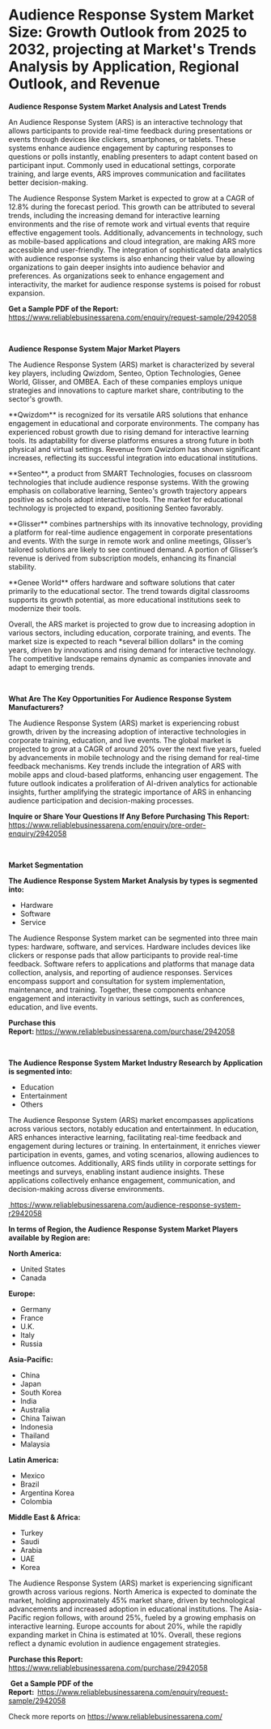 <p><h1>Audience Response System Market Size: Growth Outlook from 2025 to 2032, projecting at Market's Trends Analysis by Application, Regional Outlook, and Revenue</h1></p><p><strong>Audience Response System Market Analysis and Latest Trends</strong></p>
<p><p>An Audience Response System (ARS) is an interactive technology that allows participants to provide real-time feedback during presentations or events through devices like clickers, smartphones, or tablets. These systems enhance audience engagement by capturing responses to questions or polls instantly, enabling presenters to adapt content based on participant input. Commonly used in educational settings, corporate training, and large events, ARS improves communication and facilitates better decision-making.</p><p>The Audience Response System Market is expected to grow at a CAGR of 12.8% during the forecast period. This growth can be attributed to several trends, including the increasing demand for interactive learning environments and the rise of remote work and virtual events that require effective engagement tools. Additionally, advancements in technology, such as mobile-based applications and cloud integration, are making ARS more accessible and user-friendly. The integration of sophisticated data analytics with audience response systems is also enhancing their value by allowing organizations to gain deeper insights into audience behavior and preferences. As organizations seek to enhance engagement and interactivity, the market for audience response systems is poised for robust expansion.</p></p>
<p><strong>Get a Sample PDF of the Report:&nbsp;</strong> <a href="https://www.reliablebusinessarena.com/enquiry/request-sample/2942058?utm_campaign=3501&utm_medium=2&utm_source=Github&utm_content=ia&utm_term=15032025&utm_id=audience-response-system">https://www.reliablebusinessarena.com/enquiry/request-sample/2942058</a></p>
<p>&nbsp;</p>
<p><strong>Audience Response System Major Market Players</strong></p>
<p><p>The Audience Response System (ARS) market is characterized by several key players, including Qwizdom, Senteo, Option Technologies, Genee World, Glisser, and OMBEA. Each of these companies employs unique strategies and innovations to capture market share, contributing to the sector's growth.</p><p>**Qwizdom** is recognized for its versatile ARS solutions that enhance engagement in educational and corporate environments. The company has experienced robust growth due to rising demand for interactive learning tools. Its adaptability for diverse platforms ensures a strong future in both physical and virtual settings. Revenue from Qwizdom has shown significant increases, reflecting its successful integration into educational institutions.</p><p>**Senteo**, a product from SMART Technologies, focuses on classroom technologies that include audience response systems. With the growing emphasis on collaborative learning, Senteo's growth trajectory appears positive as schools adopt interactive tools. The market for educational technology is projected to expand, positioning Senteo favorably.</p><p>**Glisser** combines partnerships with its innovative technology, providing a platform for real-time audience engagement in corporate presentations and events. With the surge in remote work and online meetings, Glisser’s tailored solutions are likely to see continued demand. A portion of Glisser’s revenue is derived from subscription models, enhancing its financial stability.</p><p>**Genee World** offers hardware and software solutions that cater primarily to the educational sector. The trend towards digital classrooms supports its growth potential, as more educational institutions seek to modernize their tools.</p><p>Overall, the ARS market is projected to grow due to increasing adoption in various sectors, including education, corporate training, and events. The market size is expected to reach *several billion dollars* in the coming years, driven by innovations and rising demand for interactive technology. The competitive landscape remains dynamic as companies innovate and adapt to emerging trends.</p></p>
<p>&nbsp;</p>
<p><strong>What Are The Key Opportunities For Audience Response System Manufacturers?</strong></p>
<p><p>The Audience Response System (ARS) market is experiencing robust growth, driven by the increasing adoption of interactive technologies in corporate training, education, and live events. The global market is projected to grow at a CAGR of around 20% over the next five years, fueled by advancements in mobile technology and the rising demand for real-time feedback mechanisms. Key trends include the integration of ARS with mobile apps and cloud-based platforms, enhancing user engagement. The future outlook indicates a proliferation of AI-driven analytics for actionable insights, further amplifying the strategic importance of ARS in enhancing audience participation and decision-making processes.</p></p>
<p><strong>Inquire or Share Your Questions If Any Before Purchasing This Report:</strong> <a href="https://www.reliablebusinessarena.com/enquiry/pre-order-enquiry/2942058?utm_campaign=3501&utm_medium=2&utm_source=Github&utm_content=ia&utm_term=15032025&utm_id=audience-response-system">https://www.reliablebusinessarena.com/enquiry/pre-order-enquiry/2942058</a></p>
<p>&nbsp;</p>
<p><strong>Market Segmentation</strong></p>
<p><strong>The Audience Response System Market Analysis by types is segmented into:</strong></p>
<p><ul><li>Hardware</li><li>Software</li><li>Service</li></ul></p>
<p><p>The Audience Response System market can be segmented into three main types: hardware, software, and services. Hardware includes devices like clickers or response pads that allow participants to provide real-time feedback. Software refers to applications and platforms that manage data collection, analysis, and reporting of audience responses. Services encompass support and consultation for system implementation, maintenance, and training. Together, these components enhance engagement and interactivity in various settings, such as conferences, education, and live events.</p></p>
<p><strong>Purchase this Report:&nbsp;</strong><a href="https://www.reliablebusinessarena.com/purchase/2942058?utm_campaign=3501&utm_medium=2&utm_source=Github&utm_content=ia&utm_term=15032025&utm_id=audience-response-system">https://www.reliablebusinessarena.com/purchase/2942058</a></p>
<p>&nbsp;</p>
<p><strong>The Audience Response System Market Industry Research by Application is segmented into:</strong></p>
<p><ul><li>Education</li><li>Entertainment</li><li>Others</li></ul></p>
<p><p>The Audience Response System (ARS) market encompasses applications across various sectors, notably education and entertainment. In education, ARS enhances interactive learning, facilitating real-time feedback and engagement during lectures or training. In entertainment, it enriches viewer participation in events, games, and voting scenarios, allowing audiences to influence outcomes. Additionally, ARS finds utility in corporate settings for meetings and surveys, enabling instant audience insights. These applications collectively enhance engagement, communication, and decision-making across diverse environments.</p></p>
<p><a href="https://www.reliablebusinessarena.com/audience-response-system-r2942058?utm_campaign=3501&utm_medium=2&utm_source=Github&utm_content=ia&utm_term=15032025&utm_id=audience-response-system">&nbsp;https://www.reliablebusinessarena.com/audience-response-system-r2942058</a></p>
<p><strong>In terms of Region, the Audience Response System Market Players available by Region are:</strong></p>
<p>
    <p> <strong> North America: </strong>
        <ul>
            <li>United States</li>
            <li>Canada</li>
        </ul>
        </p> 
    <p> <strong> Europe: </strong>
        <ul>
            <li>Germany</li>
            <li>France</li>
            <li>U.K.</li>
            <li>Italy</li>
            <li>Russia</li>
        </ul>
        </p> 
    <p> <strong> Asia-Pacific: </strong>
        <ul>
            <li>China</li>
            <li>Japan</li>
            <li>South Korea</li>
            <li>India</li>
            <li>Australia</li>
            <li>China Taiwan</li>
            <li>Indonesia</li>
            <li>Thailand</li>
            <li>Malaysia</li>
        </ul>
        </p> 
    <p> <strong> Latin America: </strong>
        <ul>
            <li>Mexico</li>
            <li>Brazil</li>
            <li>Argentina Korea</li>
            <li>Colombia</li>
        </ul>
        </p> 
    <p> <strong> Middle East & Africa: </strong>
        <ul>
            <li>Turkey</li>
            <li>Saudi</li>
            <li>Arabia</li>
            <li>UAE</li>
            <li>Korea</li>
        </ul>
    </p>
    </p>
<p><p>The Audience Response System (ARS) market is experiencing significant growth across various regions. North America is expected to dominate the market, holding approximately 45% market share, driven by technological advancements and increased adoption in educational institutions. The Asia-Pacific region follows, with around 25%, fueled by a growing emphasis on interactive learning. Europe accounts for about 20%, while the rapidly expanding market in China is estimated at 10%. Overall, these regions reflect a dynamic evolution in audience engagement strategies.</p></p>
<p><strong>Purchase this Report: </strong><a href="https://www.reliablebusinessarena.com/purchase/2942058?utm_campaign=3501&utm_medium=2&utm_source=Github&utm_content=ia&utm_term=15032025&utm_id=audience-response-system">https://www.reliablebusinessarena.com/purchase/2942058</a></p>
<p>&nbsp;<strong>Get a Sample PDF of the Report:&nbsp;&nbsp;</strong><a href="https://www.reliablebusinessarena.com/enquiry/request-sample/2942058?utm_campaign=3501&utm_medium=2&utm_source=Github&utm_content=ia&utm_term=15032025&utm_id=audience-response-system">https://www.reliablebusinessarena.com/enquiry/request-sample/2942058</a></p>
<p><strong></strong></p>
<p>Check more reports on <a href="https://www.reliablebusinessarena.com/?utm_campaign=3501&utm_medium=2&utm_source=Github&utm_content=ia&utm_term=15032025&utm_id=audience-response-system">https://www.reliablebusinessarena.com/</a></p>